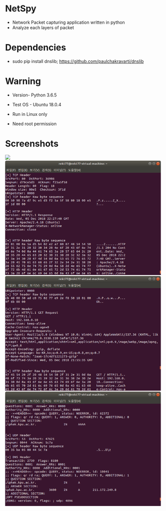 # NetSpy
- Network Packet capturing application written in python
- Analyze each layers of packet 

# Dependencies
- sudo pip install dnslib; https://github.com/paulchakravarti/dnslib

# Warning
- Version- Python 3.6.5
- Test OS - Ubuntu 18.0.4

- Run in Linux only
- Need root permission

# Screenshots
![](https://github.com/Rekt77/NetSpy/blob/master/ETH_IP_TCP.png.png)
![](https://github.com/Rekt77/NetSpy/blob/master/HTTP_RES.png)
![](https://github.com/Rekt77/NetSpy/blob/master/HTTP_REQ.png)
![](https://github.com/Rekt77/NetSpy/blob/master/UDP_DNS.png)
